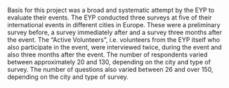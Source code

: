 Basis for this project was a broad and systematic attempt by the EYP to evaluate their events. The EYP conducted three surveys at five of their international events in different cities in Europe. These were a preliminary survey before, a survey immediately after and a survey three months after the event.
The “Active Volunteers”, i.e. volunteers from the EYP itself who also participate in the event, were interviewed twice, during the event and also three months after the event.
The number of respondents varied between approximately 20 and 130, depending on the city and type of survey. The number of questions also varied between 26 and over 150, depending on the city and type of survey.